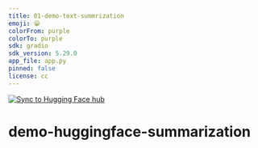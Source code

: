 ```yaml
---
title: 01-demo-text-summrization
emoji: 😁
colorFrom: purple 
colorTo: purple
sdk: gradio
sdk_version: 5.29.0
app_file: app.py
pinned: false
license: cc
---
```


[![Sync to Hugging Face hub](https://github.com/jcmeunier77code/demo-huggingface-summarization/actions/workflows/main.yml/badge.svg)](https://github.com/jcmeunier77code/demo-huggingface-summarization/actions/workflows/main.yml)

# demo-huggingface-summarization